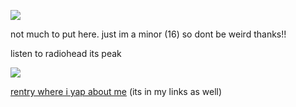 ![](https://komarev.com/ghpvc/?username=schizosilver)

not much to put here. just im a minor (16) so dont be weird thanks!!

listen to radiohead its peak

![](https://img.pokemondb.net/sprites/heartgold-soulsilver/normal/mightyena.png)

[rentry where i yap about me](https://rentry.co/theblastoiseblues) (its in my links as well)
